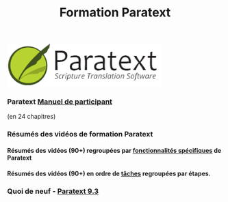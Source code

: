 ﻿---
title : Formation Paratext 
sidebar_position: 1
slug: /
---


![](../../../../static/img/cropped-PT9-web-banner.png)  

### Paratext [**Manuel de participant**](Training-Manual/Overview) 
(en 24 chapitres)
   
### Résumés des vidéos de formation Paratext
#### Résumés des vidéos (90+) regroupées par [fonctionnalités spécifiques](Video-summaries/00-list-of-features.md) de Paratext    
#### Résumés des vidéos (90+) en ordre de [tâches](Video-summaries/00-list-of-videos.md) regroupées par étapes.

### Quoi de neuf - [Paratext 9.3](Video-summaries/00-Whats-new.md)
